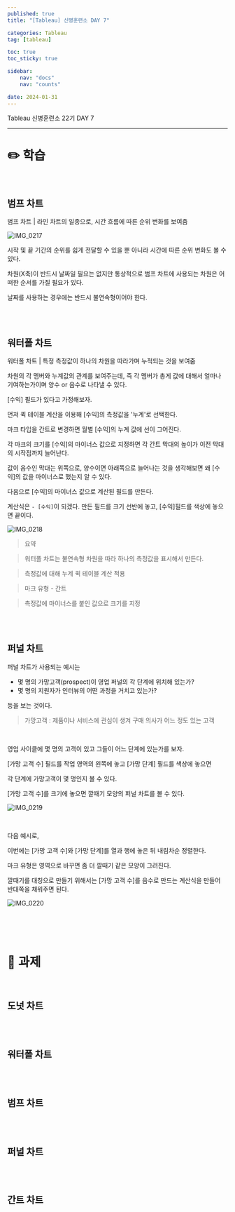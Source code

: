 ```yaml
---
published: true
title: "[Tableau] 신병훈련소 DAY 7"

categories: Tableau
tag: [tableau]

toc: true
toc_sticky: true

sidebar:
    nav: "docs"
    nav: "counts"

date: 2024-01-31
---
```

Tableau 신병훈련소 22기 DAY 7

----

# ✏️ 학습

<br>

## 범프 차트

범프 차트 | 라인 차트의 일종으로, 시간 흐름에 따른 순위 변화를 보여줌

![IMG_0217](https://github.com/leejongseok1/leejongseok1.github.io/assets/79849878/d3a8e7aa-fbfd-45ba-9ab4-6666e6172dab)

시작 및 끝 기간의 순위를 쉽게 전달할 수 있을 뿐 아니라 시간에 따른 순위 변화도 볼 수 있다.

차원(X축)이 반드시 날짜일 필요는 없지만 통상적으로 범프 차트에 사용되는 차원은 어떠한 순서를 가질 필요가 있다.

날짜를 사용하는 경우에는 반드시 불연속형이어야 한다.


<br>
<br>

## 워터폴 차트

워터폴 차트 | 특정 측정값이 하나의 차원을 따라가며 누적되는 것을 보여줌

차원의 각 멤버와 누계값의 관계를 보여주는데, 즉 각 멤버가 총게 값에 대해서 얼마나 기여하는가이며 양수 or 음수로 나타낼 수 있다.

[수익] 필드가 있다고 가정해보자.

먼저 퀵 테이블 계산을 이용해 [수익]의 측정값을 '누계'로 선택한다.

마크 타입을 간트로 변경하면 월별 [수익]의 누계 값에 선이 그어진다.

각 마크의 크기를 [수익]의 마이너스 값으로 지정하면 각 간트 막대의 높이가 이전 막대의 시작점까지 늘어난다.

값이 음수인 막대는 위쪽으로, 양수이면 아래쪽으로 늘어나는 것을 생각해보면 왜 [수익]의 값을 마이너스로 했는지 알 수 있다.

다음으로 [수익]의 마이너스 값으로 계산된 필드를 만든다.

계산식은 `- [수익]`이 되겠다. 만든 필드를 크기 선반에 놓고, [수익]필드를 색상에 놓으면 끝이다.

![IMG_0218](https://github.com/leejongseok1/leejongseok1.github.io/assets/79849878/cdcc01e3-e071-4c54-8b27-1c4e01606c4d)

> 요약

> 워터폴 차트는 불연속형 차원을 따라 하나의 측정값을 표시해서 만든다.

> 측정값에 대해 누계 퀵 테이블 계산 적용

> 마크 유형 - 간트

> 측정값에 마이너스를 붙인 값으로 크기를 지정

<br>
<br>

## 퍼널 차트

퍼널 차트가 사용되는 예시는
- 몇 명의 가망고객(prospect)이 영업 퍼널의 각 단계에 위치해 있는가?
- 몇 명의 지원자가 인터뷰의 어떤 과정을 거치고 있는가?

등을 보는 것이다.

> 가망고객 : 제품이나 서비스에 관심이 생겨 구매 의사가 어느 정도 있는 고객

<br>

영업 사이클에 몇 명의 고객이 있고 그들이 어느 단계에 있는가를 보자.

[가망 고객 수] 필드를 작업 영역의 왼쪽에 놓고 [가망 단계] 필드를 색상에 놓으면

각 단계에 가망고객이 몇 명인지 볼 수 있다.

[가망 고객 수]를 크기에 놓으면 깔때기 모양의 퍼널 차트를 볼 수 있다.

![IMG_0219](https://github.com/leejongseok1/leejongseok1.github.io/assets/79849878/54290838-9f11-431d-9f4b-0999dccc2099)

<br>

다음 예시로,

이번에는 [가망 고객 수]와 [가망 단계]를 열과 행에 놓은 뒤 내림차순 정렬한다.

마크 유형은 영역으로 바꾸면 좀 더 깔때기 같은 모양이 그려진다.

깔때기를 대칭으로 만들기 위해서는 [가망 고객 수]를 음수로 만드는 계산식을 만들어 반대쪽을 채워주면 된다.

![IMG_0220](https://github.com/leejongseok1/leejongseok1.github.io/assets/79849878/3f4320ec-1f0d-4c83-9205-7777beccc0b7)



<br>
<br>
<br>

# 📝 과제

<br>

## 도넛 차트

<br>
<br>

## 워터폴 차트

<br>
<br>

## 범프 차트

<br>
<br>

## 퍼널 차트

<br>
<br>

## 간트 차트

<br>
<br>